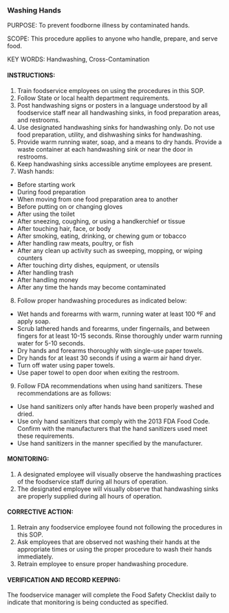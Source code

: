 ### Washing Hands

PURPOSE: To prevent foodborne illness by contaminated hands.

SCOPE: This procedure applies to anyone who handle, prepare, and serve food.

KEY WORDS: Handwashing, Cross-Contamination

#### INSTRUCTIONS:

1. Train foodservice employees on using the procedures in this SOP.
2. Follow State or local health department requirements.
3. Post handwashing signs or posters in a language understood by all foodservice staff near all handwashing sinks, in food preparation areas, and restrooms.
4. Use designated handwashing sinks for handwashing only. Do not use food preparation, utility, and dishwashing sinks for handwashing.
5. Provide warm running water, soap, and a means to dry hands. Provide a waste container at each handwashing sink or near the door in restrooms.
6. Keep handwashing sinks accessible anytime employees are present.
7. Wash hands:
  * Before starting work
  * During food preparation
  * When moving from one food preparation area to another
  * Before putting on or changing gloves
  * After using the toilet
  * After sneezing, coughing, or using a handkerchief or tissue
  * After touching hair, face, or body
  * After smoking, eating, drinking, or chewing gum or tobacco
  * After handling raw meats, poultry, or fish
  * After any clean up activity such as sweeping, mopping, or wiping counters
  * After touching dirty dishes, equipment, or utensils
  * After handling trash
  * After handling money
  * After any time the hands may become contaminated
8. Follow proper handwashing procedures as indicated below:
  * Wet hands and forearms with warm, running water at least 100 ºF and apply soap.
  * Scrub lathered hands and forearms, under fingernails, and between fingers for at least 10-15 seconds. Rinse thoroughly under warm running water for 5-10 seconds.
  * Dry hands and forearms thoroughly with single-use paper towels.
  * Dry hands for at least 30 seconds if using a warm air hand dryer.
  * Turn off water using paper towels.
  * Use paper towel to open door when exiting the restroom.
9. Follow FDA recommendations when using hand sanitizers. These recommendations are as follows:
  * Use hand sanitizers only after hands have been properly washed and dried.
  * Use only hand sanitizers that comply with the 2013 FDA Food Code. Confirm with the manufacturers that the hand sanitizers used meet these requirements.
  * Use hand sanitizers in the manner specified by the manufacturer.

#### MONITORING:

1. A designated employee will visually observe the handwashing practices of the foodservice staff during all hours of operation.
2. The designated employee will visually observe that handwashing sinks are properly supplied during all hours of operation.

#### CORRECTIVE ACTION:

1. Retrain any foodservice employee found not following the procedures in this SOP.
2. Ask employees that are observed not washing their hands at the appropriate times or using the proper procedure to wash their hands immediately.
3. Retrain employee to ensure proper handwashing procedure.

#### VERIFICATION AND RECORD KEEPING:
The foodservice manager will complete the Food Safety Checklist daily to indicate that
monitoring is being conducted as specified.
